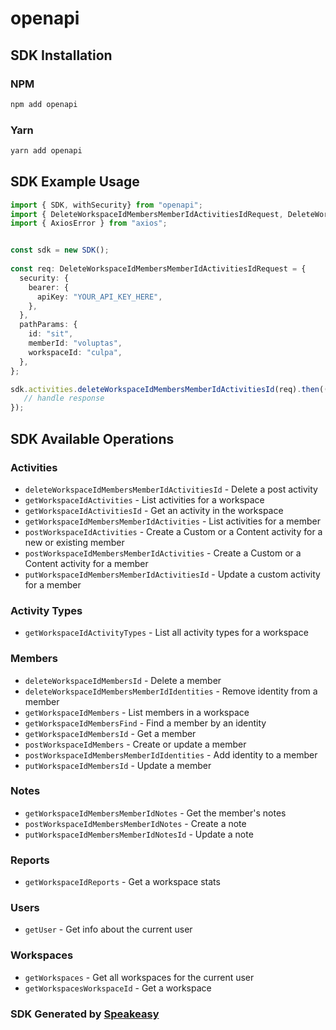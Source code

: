 # openapi

<!-- Start SDK Installation -->
## SDK Installation

### NPM

```bash
npm add openapi
```

### Yarn

```bash
yarn add openapi
```
<!-- End SDK Installation -->

## SDK Example Usage
<!-- Start SDK Example Usage -->
```typescript
import { SDK, withSecurity} from "openapi";
import { DeleteWorkspaceIdMembersMemberIdActivitiesIdRequest, DeleteWorkspaceIdMembersMemberIdActivitiesIdResponse } from "openapi/src/sdk/models/operations";
import { AxiosError } from "axios";


const sdk = new SDK();
    
const req: DeleteWorkspaceIdMembersMemberIdActivitiesIdRequest = {
  security: {
    bearer: {
      apiKey: "YOUR_API_KEY_HERE",
    },
  },
  pathParams: {
    id: "sit",
    memberId: "voluptas",
    workspaceId: "culpa",
  },
};

sdk.activities.deleteWorkspaceIdMembersMemberIdActivitiesId(req).then((res: DeleteWorkspaceIdMembersMemberIdActivitiesIdResponse | AxiosError) => {
   // handle response
});
```
<!-- End SDK Example Usage -->

<!-- Start SDK Available Operations -->
## SDK Available Operations

### Activities

* `deleteWorkspaceIdMembersMemberIdActivitiesId` - Delete a post activity
* `getWorkspaceIdActivities` - List activities for a workspace
* `getWorkspaceIdActivitiesId` - Get an activity in the workspace
* `getWorkspaceIdMembersMemberIdActivities` - List activities for a member
* `postWorkspaceIdActivities` - Create a Custom or a Content activity for a new or existing member
* `postWorkspaceIdMembersMemberIdActivities` - Create a Custom or a Content activity for a member
* `putWorkspaceIdMembersMemberIdActivitiesId` - Update a custom activity for a member

### Activity Types

* `getWorkspaceIdActivityTypes` - List all activity types for a workspace

### Members

* `deleteWorkspaceIdMembersId` - Delete a member
* `deleteWorkspaceIdMembersMemberIdIdentities` - Remove identity from a member
* `getWorkspaceIdMembers` - List members in a workspace
* `getWorkspaceIdMembersFind` - Find a member by an identity
* `getWorkspaceIdMembersId` - Get a member
* `postWorkspaceIdMembers` - Create or update a member
* `postWorkspaceIdMembersMemberIdIdentities` - Add identity to a member
* `putWorkspaceIdMembersId` - Update a member

### Notes

* `getWorkspaceIdMembersMemberIdNotes` - Get the member's notes
* `postWorkspaceIdMembersMemberIdNotes` - Create a note
* `putWorkspaceIdMembersMemberIdNotesId` - Update a note

### Reports

* `getWorkspaceIdReports` - Get a workspace stats

### Users

* `getUser` - Get info about the current user

### Workspaces

* `getWorkspaces` - Get all workspaces for the current user
* `getWorkspacesWorkspaceId` - Get a workspace

<!-- End SDK Available Operations -->

### SDK Generated by [Speakeasy](https://docs.speakeasyapi.dev/docs/using-speakeasy/client-sdks)
